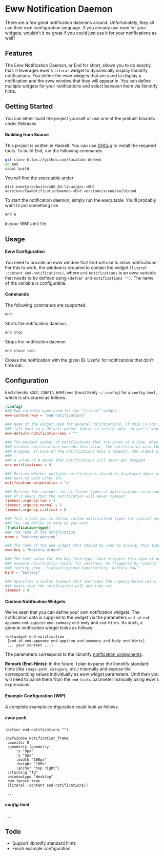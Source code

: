 # Eww Notification Daemon

There are a few great notification daemons around. Unfortunately, they all use their own configuration language. 
If you already use eww for your widgets, wouldn't it be great if you could just use it for your notifications as well?

## Features
The Eww Notification Daemon, or End for short, allows you to do exactly that. It leverages eww's `literal` widget to dynamically display 
libnotify notifications. You define the eww widgets that are used to display a notification and the eww window that they will appear in. You can 
define multiple widgets for your notifications and select between them via libnotify hints. 


## Getting Started
You can either build the project yourself or use one of the prebuilt binaries under Releases. 

#### Building from Source
This project is written in Haskell. You can use [GHCup](https://www.haskell.org/ghcup/) to install the required tools.
To build End, run the following commands.

```bash
git clone https://github.com/lucalabs-de/end
cd end
cabal build
```
You will find the executable under 
```
dist-newstyle/build/x86_64-linux/ghc-<GHC version>/EwwNotificationDaemon-<End version>/x/end/build/end
```
To start the notification daemon, simply run the executable. You'll probably want to put something like
```bash
end &
```
in your WM's init file. 

## Usage

#### Eww Configuration
You need to provide an eww window that End will use to show notifications. For this to work, the window is required 
to contain the widget `(literal :content end-notifications)`, where `end-notifications` is an eww variable that needs to be defined using `(defvar end-notifications "")`. The name of the variable is configurable.

#### Commands
The following commands are supported.

```bash
end
```
Starts the notification daemon.

```bash
end stop
```
Stops the notification daemon.

```bash
end close <id>
```
Closes the notification with the given ID. Useful for notifications that don't time out.

## Configuration
End checks `$XDG_CONFIG_HOME/end` (most likely `~/.config`) for a `config.toml`, which is structured as follows.

```toml
[config]
### Eww variable name used for the "literal" widget.
eww-content-key = "end-notifications"

### Name of the widget used for general notifications. If this is not supplied, End will 
### fall back to a default widget (which is really ugly, so you'll want to set this ^^).
eww-default-notification-key = ""

### The maximal number of notifications that are shown at a time. When the current number of 
### visible notifications exceeds this value, the notification with the soonest timeout will be 
### dropped. If none of the notifications have a timeout, the oldest will be dropped.
###
### A value of 0 means that notifications will never get dropped.
max-notifications = 0

### Defines whether multiple notifications should be displayed above each other (v) or
### next to each other (h).
notification-orientation = "v"

### Defines the timeouts for different types of notifications in seconds. A value 
### of 0 means that the notification will never timeout
timeout.urgency.low = 3 
timeout.urgency.normal = 5
timeout.urgency.critical = 0

### This allows you to define custom notification types for special purposes.
### You can define as many as you want.
[[notification-type]]
### The name of the notification. 
name = "battery-warning"

### The name of the eww widget that should be used to display this type of notification.
eww-key = "battery_widget" 

### The hint value for the key "end-type" that triggers this type of notification. This 
### example notification could, for instance, be triggered by running 
### "notify-send --hint=string:end-type:battery 'battery low'".
hint = "battery"

### Specifies a custom timeout that overrides the urgency-based value. Again, a value of 0
### means that the notification will not time out.
timeout = 0

```
#### Custom Notification Widgets
We've seen that you can define your own notification widgets. 
The notification data is supplied to the widget via the parameters `end-id` `end-appname` `end-appicon` `end-summary` `end-body` and `end-hints`.
As such, a general notification widget looks as follows.

```yuck
(defwidget end-notification 
 [end-id end-appname end-appicon end-summary end-body end-hints]
 ... your content ...)
```

The parameters correspond to the libnotify [notification components](https://specifications.freedesktop.org/notification-spec/notification-spec-latest.html#basic-design).

**Remark (End-Hints):**
In the future, I plan to parse the libnotify standard hints (like `image-path`, `category`, etc.) internally and expose the corresponding values
individually as eww widget parameters. Until then you will need to parse them from the `end-hints` parameter manually using eww's expressions.

#### Example Configuration (WIP)
A complete example configuration could look as follows.

##### eww.yuck
```yuck
(defvar end-notifications "")

(defwindow notification_frame
 :monitor 0
 :geometry (geometry 
     :x "0px"
     :y "0px"
     :width "100px"
     :height "100%"
     :anchor "top right")
 :stacking "fg"
 :windowtype "desktop"
 :wm-ignore true
 (literal :content end-notifications))

 ...

```
##### config.toml
```toml
...
```

## Todo
- Support libnotify standard hints
- Finish example configuration
